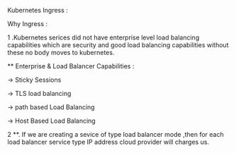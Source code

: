 Kubernetes Ingress : 


Why Ingress :

1 .Kubernetes serices did not have enterprise level load balancing capabilities which are security and good load balancing capabilities without these no body moves to kubernetes.

** Enterprise & Load Balancer Capabilities :

-> Sticky Sessions 

-> TLS load balancing

-> path based Load Balancing

-> Host Based Load Balancing

2 **. If we are creating a sevice of type load balancer mode ,then for each load balancer service type IP address cloud provider will charges us. 
